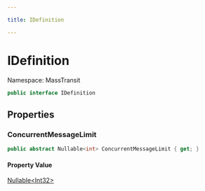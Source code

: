 ```yaml
---

title: IDefinition

---
```


# IDefinition

Namespace: MassTransit

```csharp
public interface IDefinition
```

## Properties

### **ConcurrentMessageLimit**

```csharp
public abstract Nullable<int> ConcurrentMessageLimit { get; }
```

#### Property Value

[Nullable\<Int32\>](https://learn.microsoft.com/en-us/dotnet/api/system.nullable-1)<br/>
